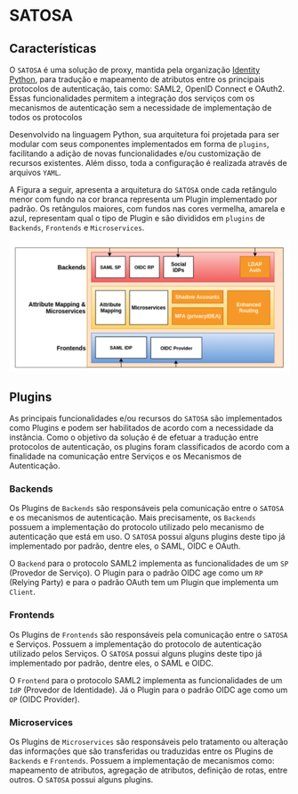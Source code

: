 # SATOSA

## Características
   
   O `SATOSA` é uma solução de proxy, mantida pela organização [Identity Python](https://idpy.org/), para tradução e mapeamento de atributos entre os principais protocolos de autenticação, tais como: SAML2, OpenID Connect e OAuth2. Essas funcionalidades permitem a integração dos serviços com os mecanismos de autenticação sem a necessidade de implementação de todos os protocolos 
   
   Desenvolvido na linguagem Python, sua arquitetura foi projetada para ser modular com seus componentes implementados em forma de `plugins`, facilitando a adição de novas funcionalidades e/ou customização de recursos existentes. Além disso, toda a configuração é realizada através de arquivos `YAML`.
   
   A Figura a seguir, apresenta a arquitetura do `SATOSA` onde cada retângulo menor com fundo na cor branca representa um Plugin implementado por padrão. Os retângulos maiores, com fundos nas cores vermelha, amarela e azul, representam qual o tipo de Plugin e são divididos em `plugins` de `Backends`, `Frontends` e `Microservices`. 
   
   ![Figura 1 - Arquitetura do SATOSA](./arch1.png)

## Plugins
   
   As principais funcionalidades e/ou recursos do `SATOSA` são implementados como Plugins e podem ser habilitados de acordo com a necessidade da instância. Como o objetivo da solução é de efetuar a tradução entre protocolos de autenticação, os plugins foram classificados de acordo com a finalidade na comunicação entre Serviços e os Mecanismos de Autenticação.
   
### Backends
  
Os Plugins de `Backends` são responsáveis pela comunicação entre o `SATOSA` e os mecanismos de autenticação. Mais precisamente, os `Backends` possuem a implementação do protocolo utilizado pelo mecanismo de autenticação que está em uso. O `SATOSA` possui alguns plugins deste tipo já implementado por padrão, dentre eles, o SAML, OIDC e OAuth.

O `Backend` para o protocolo SAML2 implementa as funcionalidades de um `SP` (Provedor de Serviço). O Plugin para o padrão OIDC age como um `RP` (Relying Party) e para o padrão OAuth tem um Plugin que implementa um `Client`.

### Frontends

Os Plugins de `Frontends` são responsáveis pela comunicação entre o `SATOSA` e Serviços. Possuem a implementação do protocolo de autenticação utilizado pelos Serviços. O `SATOSA` possui alguns plugins deste tipo já implementado por padrão, dentre eles, o SAML e OIDC.

O `Frontend` para o protocolo SAML2 implementa as funcionalidades de um `IdP` (Provedor de Identidade). Já o Plugin para o padrão OIDC age como um `OP` (OIDC Provider).

### Microservices

Os Plugins de `Microservices` são responsáveis pelo tratamento ou alteração das informações que são transferidas ou traduzidas entre os Plugins de `Backends` e `Frontends`. Possuem a implementação de mecanismos como: mapeamento de atributos, agregação de atributos, definição de rotas, entre outros. O `SATOSA` possui alguns plugins.
